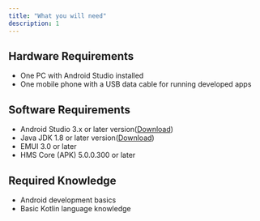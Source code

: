 ```yaml
---
title: "What you will need"
description: 1
---
```

<h2>
	<strong>Hardware Requirements</strong>
</h2>
<ul>
	<li>One PC with Android Studio installed</li>
	<li>One mobile phone with a USB data cable for running developed apps</li>
</ul>
<h2>
	<strong>Software Requirements</strong>
</h2>
<ul>
	<li>Android Studio 3.x or later version(<a href="https://developer.android.com/studio" target="_blank">Download</a>)</li>
  <li>Java JDK 1.8 or later version(<a href="https://www.oracle.com/java/technologies/javase-downloads.html" target="_blank">Download</a>)</li>
	<li>EMUI 3.0 or later</li>
	<li>HMS Core (APK) 5.0.0.300 or later</li>
</ul>
<h2>
	<strong>Required Knowledge</strong>
</h2>
<ul>
	<li>Android development basics</li>
  <li>Basic Kotlin language knowledge</li>
</ul>
